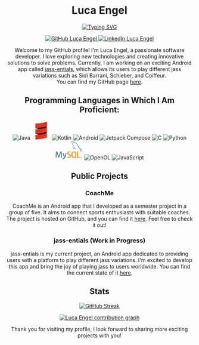 <!--
**Luca-Engel/Luca-Engel** is a ✨ _special_ ✨ repository because its `README.md` (this file) appears on your GitHub profile.

Here are some ideas to get you started:

- 🔭 I’m currently working on ...
- 🌱 I’m currently learning ...
- 👯 I’m looking to collaborate on ...
- 🤔 I’m looking for help with ...
- 💬 Ask me about ...
- 📫 How to reach me: ...
- 😄 Pronouns: ...
- ⚡ Fun fact: ...
-->

<div align="center">
  <h1>Luca Engel</h1>

  <a href="https://git.io/typing-svg"><img src="https://readme-typing-svg.demolab.com?font=Fira+Code&pause=1000&center=true&vCenter=true&width=435&lines=Welcome+to+The+GitHub+of+Luca+Engel!" alt="Typing SVG" /></a>

  <a href="https://github.com/Luca-Engel" target="_blank">
    <img src="https://img.shields.io/github/followers/luca-engel?label=Follow&style=social" alt="GitHub Luca Engel" height="25" title="GitHub Luca Engel">
  </a>
  
  <a href="https://www.linkedin.com/in/luca-engel/" target="_blank">
    <img src="https://img.shields.io/badge/LinkedIn--_.svg?style=social&logo=linkedin&link=https://www.linkedin.com/in/luca-engel/" alt="LinkedIn Luca Engel" height="25" title="LinkedIn Luca Engel">
  </a>




Welcome to my GitHub profile! I'm Luca Engel, a passionate software developer. I love exploring new technologies and creating innovative solutions to solve problems. Currently, I am working on an exciting Android app called [jass-entials](#jass-entials-work-in-progress), which allows its users to play different jass variations such as Sidi Barrani, Schieber, and Coiffeur.
<br> You can find my GitHub page [here](https://luca-engel.github.io/Luca-Engel/).

## Programming Languages in Which I Am Proficient:

<div>
    <a href="https://www.java.com/en/" target="_blank" style="text-decoration: none;">
      <img src="https://img.icons8.com/color/48/000000/java-coffee-cup-logo--v2.png" alt="Java" height="50" title="Java">
    </a>
    <a href="https://www.scala-lang.org/" target="_blank" style="text-decoration: none;">
      <img src="https://github.com/devicons/devicon/raw/master/icons/scala/scala-original.svg" alt="Scala" height="50" title="Scala">
    </a>
    <a href="https://kotlinlang.org/" target="_blank" style="text-decoration: none;">
      <img src="https://img.icons8.com/color/48/000000/kotlin.png" alt="Kotlin" height="50" title="Kotlin">
    </a>
    <a href="https://developer.android.com/" target="_blank" style="text-decoration: none;">
      <img src="https://developer.android.com/static/images/brand/Android_Robot.png" alt="Android" height="50" title="Android">
    </a>
    <a href="https://developer.android.com/jetpack/compose" target="_blank" style="text-decoration: none;">
      <img src="https://3.bp.blogspot.com/-VVp3WvJvl84/X0Vu6EjYqDI/AAAAAAAAPjU/ZOMKiUlgfg8ok8DY8Hc-ocOvGdB0z86AgCLcBGAsYHQ/s1600/jetpack%2Bcompose%2Bicon_RGB.png" alt="Jetpack Compose" height="50" title="Jetpack Compose">
    </a>
    <a href="https://en.wikipedia.org/wiki/C_(programming_language)" target="_blank" style="text-decoration: none;">
      <img src="https://img.icons8.com/color/48/000000/c-programming.png" alt="C" height="50" title="C">
    </a>
    <a href="https://www.python.org/" target="_blank" style="text-decoration: none;">
      <img src="https://img.icons8.com/color/48/000000/python.png" alt="Python" height="50" title="Python">
    </a>
    <a href="https://www.mysql.com/" target="_blank" style="text-decoration: none;">
      <img src="https://raw.githubusercontent.com/docker-library/docs/c408469abbac35ad1e4a50a6618836420eb9502e/mysql/logo.png" alt="SQL" height="50" title="MySQL">
    </a>
    <a href="https://www.opengl.org/" target="_blank" style="text-decoration: none;">
      <img src="https://upload.wikimedia.org/wikipedia/commons/e/e9/Opengl-logo.svg" alt="OpenGL" height="50" title="OpenGL">
    </a>
    <a href="https://en.wikipedia.org/wiki/JavaScript" target="_blank" style="text-decoration: none;">
      <img src="https://upload.wikimedia.org/wikipedia/commons/6/6a/JavaScript-logo.png" alt="JavaScript" height="50" title="JavaScript">
    </a>
</div>

## Public Projects

### CoachMe
CoachMe is an Android app that I developed as a semester project in a group of five. It aims to connect sports enthusiasts with suitable coaches. The project is hosted on GitHub, and you can find it [here](https://github.com/SDPCoachMe/SDP-2023). Feel free to check it out!

### jass-entials (Work in Progress)
jass-entials is my current project, an Android app dedicated to providing users with a platform to play different jass variations. I'm excited to develop this app and bring the joy of playing jass to users worldwide. You can find the current state of it [here](https://github.com/apps-entials/jass-entials).

## Stats
[![GitHub Streak](https://github-readme-streak-stats.herokuapp.com/?user=Luca-Engel&theme=codestackr&background=000000)](https://git.io/streak-stats)

<div>
  <a href="https://github.com/ashutosh00710/github-readme-activity-graph"><img alt="Luca Engel contribution graph" src="https://github-readme-activity-graph.vercel.app/graph/?username=Luca-Engel&bg_color=1F222E&color=F8D866&line=F85D7F&point=FFFFFF&hide_border=true" /></a>
</div>

Thank you for visiting my profile, I look forward to sharing more exciting projects with you!

</div>
